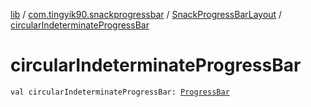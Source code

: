 [lib](../../index.md) / [com.tingyik90.snackprogressbar](../index.md) / [SnackProgressBarLayout](index.md) / [circularIndeterminateProgressBar](./circular-indeterminate-progress-bar.md)

# circularIndeterminateProgressBar

`val circularIndeterminateProgressBar: `[`ProgressBar`](https://developer.android.com/reference/android/widget/ProgressBar.html)